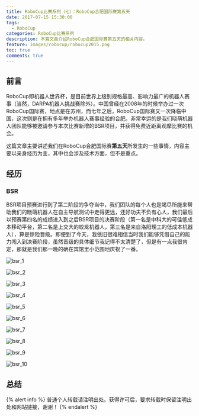 ```yaml
---
title: RoboCup比赛系列（七）：RoboCup合肥国际赛第五天
date: 2017-07-15 15:30:00
tags:
  - RoboCup
categories: RoboCup比赛系列
description: 本篇文章介绍RoboCup合肥国际赛第五天的相关内容。
feature: images/robocup/robocup2015.png
toc: true
comments: true
---
```


## 前言

RoboCup即机器人世界杯，是目前世界上级别规格最高、影响力最广的机器人赛事（当然，DARPA机器人挑战赛除外）。中国曾经在2008年的时候举办过一次RoboCup国际赛，地点是在苏州，而七年之后，RoboCup国际赛又一次降临中国，这次则是在拥有多年举办机器人赛事经验的合肥。非常幸运的是我们晓萌机器人团队能够被邀请参与本次比赛新增的BSR项目，并获得免费近距离观摩比赛的机会。

这篇文章主要讲述我们在RoboCup合肥国际赛**第五天**所发生的一些事情，内容主要以亲身经历为主，其中也会涉及技术方面，但不是重点。

<!--more-->

## 经历

### BSR

BSR项目预赛进行到了第二阶段的争夺当中，我们团队的每个人也是竭尽所能来帮助我们的晓萌机器人在自主导航测试中走得更远，还好功夫不负有心人，我们最后以预赛第四名的成绩进入到之后BSR项目的决赛阶段（第一名是中科大的可佳低成本移动平台，第二名是上交大的蛟龙机器人，第三名是来自洛阳理工的低成本机器人），算是惊险晋级。即便到了今天，我依旧很难相信当时我们能够凭借自己的能力闯入到决赛阶段，虽然晋级的具体细节我记得不太清楚了，但是有一点我很肯定，那就是我们那一晚的确在宾馆里小范围地庆祝了一番。

![bsr_1](../../../../../images/hefei/day_5/bsr/bsr_1.jpg)

![bsr_2](../../../../../images/hefei/day_5/bsr/bsr_2.jpg)

![bsr_3](../../../../../images/hefei/day_5/bsr/bsr_3.jpg)

![bsr_4](../../../../../images/hefei/day_5/bsr/bsr_4.jpg)

![bsr_5](../../../../../images/hefei/day_5/bsr/bsr_5.jpg)

![bsr_6](../../../../../images/hefei/day_5/bsr/bsr_6.jpg)

![bsr_7](../../../../../images/hefei/day_5/bsr/bsr_7.jpg)

![bsr_8](../../../../../images/hefei/day_5/bsr/bsr_8.jpg)

![bsr_9](../../../../../images/hefei/day_5/bsr/bsr_9.jpg)

![bsr_10](../../../../../images/hefei/day_5/bsr/bsr_10.jpg)

## 总结

{% alert info %}
普通个人转载请注明出处。获得许可后，要求转载时保留注明出处和网站链接，谢谢！
{% endalert %}

